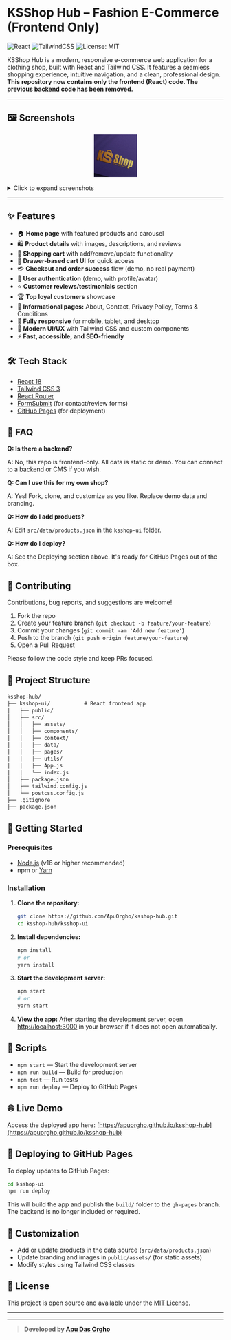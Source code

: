 # KSShop Hub – Fashion E-Commerce (Frontend Only)

![React](https://img.shields.io/badge/React-18.x-61dafb?logo=react)
![TailwindCSS](https://img.shields.io/badge/TailwindCSS-3.x-38bdf8?logo=tailwindcss)
![License: MIT](https://img.shields.io/badge/License-MIT-green.svg)

KSShop Hub is a modern, responsive e-commerce web application for a clothing shop, built with React and Tailwind CSS. It features a seamless shopping experience, intuitive navigation, and a clean, professional design. **This repository now contains only the frontend (React) code. The previous backend code has been removed.**

---

## 🖼️ Screenshots

<p align="center">
  <img src="ksshop-ui/public/ks-logo.png" alt="KSShop Logo" width="100" />
</p>

<details>
<summary>Click to expand screenshots</summary>

| Home Page                                                           | Product Details                                                        | Cart Drawer                                                         | Mobile View                                                           |
| ------------------------------------------------------------------- | ---------------------------------------------------------------------- | ------------------------------------------------------------------- | --------------------------------------------------------------------- |
| ![](https://user-images.githubusercontent.com/placeholder/home.png) | ![](https://user-images.githubusercontent.com/placeholder/product.png) | ![](https://user-images.githubusercontent.com/placeholder/cart.png) | ![](https://user-images.githubusercontent.com/placeholder/mobile.png) |

</details>

---

## ✨ Features

- 🏠 **Home page** with featured products and carousel
- 🛍️ **Product details** with images, descriptions, and reviews
- 🛒 **Shopping cart** with add/remove/update functionality
- 🧾 **Drawer-based cart UI** for quick access
- 💳 **Checkout and order success** flow (demo, no real payment)
- 👤 **User authentication** (demo, with profile/avatar)
- ⭐ **Customer reviews/testimonials** section
- 🏆 **Top loyal customers** showcase
- 📄 **Informational pages:** About, Contact, Privacy Policy, Terms & Conditions
- 📱 **Fully responsive** for mobile, tablet, and desktop
- 🌙 **Modern UI/UX** with Tailwind CSS and custom components
- ⚡ **Fast, accessible, and SEO-friendly**

## 🛠️ Tech Stack

- [React 18](https://react.dev/)
- [Tailwind CSS 3](https://tailwindcss.com/)
- [React Router](https://reactrouter.com/)
- [FormSubmit](https://formsubmit.co/) (for contact/review forms)
- [GitHub Pages](https://pages.github.com/) (for deployment)

## 🙋 FAQ

**Q: Is there a backend?**

A: No, this repo is frontend-only. All data is static or demo. You can connect to a backend or CMS if you wish.

**Q: Can I use this for my own shop?**

A: Yes! Fork, clone, and customize as you like. Replace demo data and branding.

**Q: How do I add products?**

A: Edit `src/data/products.json` in the `ksshop-ui` folder.

**Q: How do I deploy?**

A: See the Deploying section above. It's ready for GitHub Pages out of the box.

## 🤝 Contributing

Contributions, bug reports, and suggestions are welcome!

1. Fork the repo
2. Create your feature branch (`git checkout -b feature/your-feature`)
3. Commit your changes (`git commit -am 'Add new feature'`)
4. Push to the branch (`git push origin feature/your-feature`)
5. Open a Pull Request

Please follow the code style and keep PRs focused.

## 📁 Project Structure

```
ksshop-hub/
├── ksshop-ui/           # React frontend app
│   ├── public/
│   ├── src/
│   │   ├── assets/
│   │   ├── components/
│   │   ├── context/
│   │   ├── data/
│   │   ├── pages/
│   │   ├── utils/
│   │   ├── App.js
│   │   └── index.js
│   ├── package.json
│   ├── tailwind.config.js
│   └── postcss.config.js
├── .gitignore
├── package.json
```

## 🚀 Getting Started

### Prerequisites

- [Node.js](https://nodejs.org/) (v16 or higher recommended)
- npm or [Yarn](https://yarnpkg.com/)

### Installation

1. **Clone the repository:**
   ```sh
   git clone https://github.com/ApuOrgho/ksshop-hub.git
   cd ksshop-hub/ksshop-ui
   ```
2. **Install dependencies:**
   ```sh
   npm install
   # or
   yarn install
   ```
3. **Start the development server:**
   ```sh
   npm start
   # or
   yarn start
   ```
4. **View the app:**
   After starting the development server, open [http://localhost:3000](http://localhost:3000) in your browser if it does not open automatically.

## 📜 Scripts

- `npm start` — Start the development server
- `npm run build` — Build for production
- `npm test` — Run tests
- `npm run deploy` — Deploy to GitHub Pages

## 🌐 Live Demo

Access the deployed app here: [https://apuorgho.github.io/ksshop-hub](https://apuorgho.github.io/ksshop-hub)

## 🚀 Deploying to GitHub Pages

To deploy updates to GitHub Pages:

```sh
cd ksshop-ui
npm run deploy
```

This will build the app and publish the `build/` folder to the `gh-pages` branch. The backend is no longer included or required.

## 🎨 Customization

- Add or update products in the data source (`src/data/products.json`)
- Update branding and images in `public/assets/` (for static assets)
- Modify styles using Tailwind CSS classes

## 📝 License

This project is open source and available under the [MIT License](LICENSE).

---

---

> **Developed by [Apu Das Orgho](https://github.com/ApuOrgho)**

